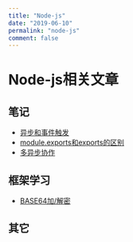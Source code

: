 ```yaml
---
title: "Node-js"
date: "2019-06-10"
permalink: "node-js"
comment: false 
---
```


# Node-js相关文章

## 笔记
- [异步和事件触发](http://clearives.cc/page/Asynchronous-and-event-loops/)
- [module.exports和exports的区别](http://clearives.cc/page/module.exports-and-exports/)
- [多异步协作](http://clearives.cc/page/Multiple-asynchronous-collaboration/)


## 框架学习
- [BASE64加/解密](http://clearives.cc/page/BASE64-encryption-decryption/)

## 其它
